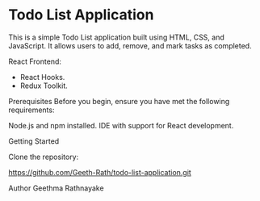 #  Todo List Application

This is a simple Todo List application built using HTML, CSS, and JavaScript. It allows users to add, remove, and mark tasks as completed.

React Frontend:
* React Hooks.
* Redux Toolkit.

Prerequisites
Before you begin, ensure you have met the following requirements:

Node.js and npm installed.
IDE with support for React development.

Getting Started

Clone the repository:

https://github.com/Geeth-Rath/todo-list-application.git

Author
Geethma Rathnayake
